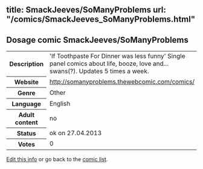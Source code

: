 title: SmackJeeves/SoManyProblems
url: "/comics/SmackJeeves_SoManyProblems.html"
---
Dosage comic SmackJeeves/SoManyProblems
-----------------------------------------

<p id="msg"></p>
<script type="text/javascript">
if (window.location.search === '?edit_info_mail=sent_ok') {
  var elem = document.getElementById("msg");
  elem.innerHTML = 'Edited information sucessfully sent.';
  elem.className = 'ok';
}
</script>
<table class="comicinfo">
<tr>
<th>Description</th><td>'If Toothpaste For Dinner was less funny' Single panel comics about life, booze, love and... swans(?). Updates 5 times a week.</td>
</tr>
<tr>
<th>Website</th><td><a href="http://somanyproblems.thewebcomic.com/comics/">http://somanyproblems.thewebcomic.com/comics/</a></td>
</tr>
<tr>
<th>Genre</th><td>Other</td>
</tr>
<tr>
<th>Language</th><td>English</td>
</tr>
<tr>
<th>Adult content</th><td>no</td>
</tr>
<tr>
<th>Status</th><td>ok on 27.04.2013</td>
</tr>
<tr>
<th>Votes</th><td>0</td>
</tr>
</table>

[Edit this info](SmackJeeves_SoManyProblems_edit.html) or go back to the [comic list](../comic-index.html).

